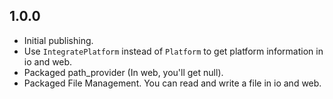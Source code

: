 ## 1.0.0

- Initial publishing.
- Use `IntegratePlatform` instead of `Platform` to get platform information in io and web.
- Packaged path_provider (In web, you'll get null).
- Packaged File Management. You can read and write a file in io and web.
